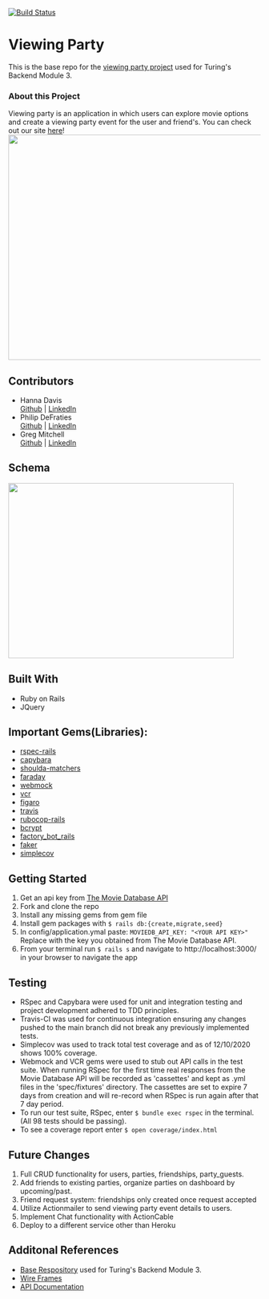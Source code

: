 
[![Build Status](https://travis-ci.com/Oxalisviolacea/viewing_party.svg?branch=main)](https://travis-ci.com/Oxalisviolacea/viewing_party)
# Viewing Party

This is the base repo for the [viewing party project](https://backend.turing.io/module3/projects/viewing_party) used for Turing's Backend Module 3.

### About this Project
Viewing party is an application in which users can explore movie options and create a viewing party event for the user and friend's. You can check out our site [here](https://friends-viewing-party.herokuapp.com)!  
<img src="https://github.com/Oxalisviolacea/viewing_party/blob/main/images/Viewing%20Party%20Gif.gif" width="550" height="450">
## Contributors
- Hanna Davis  
   [Github](https://github.com/Oxalisviolacea) | [LinkedIn](https://www.linkedin.com/in/hanna-davis/)
- Philip DeFraties  
    [Github](https://github.com/philipdefraties) | [LinkedIn](https://www.linkedin.com/in/philip-defraties-4232681b6/)
- Greg Mitchell  
   [Github](https://github.com/GregJMitchell) | [LinkedIn](https://www.linkedin.com/in/gregory-j-mitchell/)

## Schema
<img src="https://github.com/Oxalisviolacea/viewing_party/blob/main/images/Viewing%20Party%20Schema.jpg" width="450" height="350">  

## Built With
- Ruby on Rails
- JQuery  

## Important Gems(Libraries):
* [rspec-rails](https://github.com/rspec/rspec-rails)
* [capybara](https://github.com/teamcapybara/capybara)
* [shoulda-matchers](https://github.com/thoughtbot/shoulda-matchers)
* [faraday](https://github.com/lostisland/faraday)
* [webmock](https://github.com/bblimke/webmock)
* [vcr](https://github.com/vcr/vcr)
* [figaro](https://github.com/laserlemon/figaro)
* [travis](https://docs.travis-ci.com/user/languages/ruby/)
* [rubocop-rails](https://github.com/rubocop-hq/rubocop-rails)
* [bcrypt](https://github.com/codahale/bcrypt-ruby)
* [factory_bot_rails](https://github.com/thoughtbot/factory_bot_rails)
* [faker](https://github.com/faker-ruby/faker)
* [simplecov](https://github.com/simplecov-ruby/simplecov)

## Getting Started
1. Get an api key from [The Movie Database API](https://developers.themoviedb.org/3/getting-started/authentication)
1. Fork and clone the repo
2. Install any missing gems from gem file
3. Install gem packages with `$ rails db:{create,migrate,seed}`
5. In config/application.ymal paste:
`MOVIEDB_API_KEY: "<YOUR API KEY>"`
Replace <YOUR API KEY> with the key you obtained from The Movie Database API.
6. From your terminal run `$ rails s` and navigate to http://localhost:3000/ in your browser to navigate the app

## Testing
* RSpec and Capybara were used for unit and integration testing and project development adhered to TDD principles.
* Travis-CI was used for continuous integration ensuring any changes pushed to the main branch did not break any previously implemented tests.
* Simplecov was used to track total test coverage and as of 12/10/2020 shows 100% coverage.
* Webmock and VCR gems were used to stub out API calls in the test suite. When running RSpec for the first time real responses from the Movie Database API will be recorded as 'cassettes' and kept as .yml files in the 'spec/fixtures' directory. The cassettes are set to expire 7 days from creation and will re-record when RSpec is run again after that 7 day period.
* To run our test suite, RSpec, enter `$ bundle exec rspec` in the terminal. (All 98 tests should be passing).
* To see a coverage report enter `$ open coverage/index.html`

## Future Changes
1. Full CRUD functionality for users, parties, friendships, party_guests.
2. Add friends to existing parties, organize parties on dashboard by upcoming/past.
3. Friend request system: friendships only created once request accepted
4. Utilize Actionmailer to send viewing party event details to users.
5. Implement Chat functionality with ActionCable
6. Deploy to a different service other than Heroku

## Additonal References
- [Base Respository](https://backend.turing.io/module3/projects/viewing_party) used for Turing's Backend Module 3.
- [Wire Frames](https://backend.turing.io/module3/projects/viewing_party/wireframes)
- [API Documentation](https://developers.themoviedb.org/3/getting-started/authentication)
